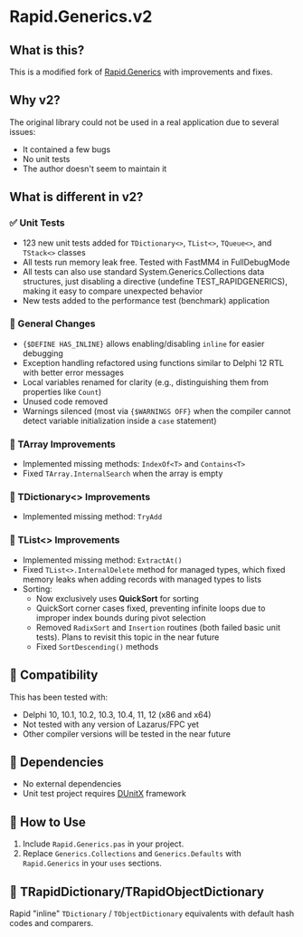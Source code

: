 # Rapid.Generics.v2

## What is this?

This is a modified fork of [Rapid.Generics](https://github.com/d-mozulyov/Rapid.Generics/) with improvements and fixes.

## Why v2?

The original library could not be used in a real application due to several issues:
* It contained a few bugs
* No unit tests
* The author doesn't seem to maintain it

## What is different in v2?

### ✅ Unit Tests
* 123 new unit tests added for `TDictionary<>`, `TList<>`, `TQueue<>`, and `TStack<>` classes
* All tests run memory leak free. Tested with FastMM4 in FullDebugMode
* All tests can also use standard System.Generics.Collections data structures, just disabling a directive (undefine TEST_RAPIDGENERICS), making it easy to compare unexpected behavior  
* New tests added to the performance test (benchmark) application  

### 🔧 General Changes
* `{$DEFINE HAS_INLINE}` allows enabling/disabling `inline` for easier debugging
* Exception handling refactored using functions similar to Delphi 12 RTL with better error messages
* Local variables renamed for clarity (e.g., distinguishing them from properties like `Count`)
* Unused code removed
* Warnings silenced (most via `{$WARNINGS OFF}` when the compiler cannot detect variable initialization inside a `case` statement)

### 📌 TArray Improvements
* Implemented missing methods: `IndexOf<T>` and `Contains<T>`
* Fixed `TArray.InternalSearch` when the array is empty

### 📌 TDictionary<> Improvements
* Implemented missing method: `TryAdd`

### 📌 TList<> Improvements
* Implemented missing method: `ExtractAt()`
* Fixed `TList<>.InternalDelete` method for managed types, which fixed memory leaks when adding records with managed types to lists
* Sorting:
  * Now exclusively uses **QuickSort** for sorting
  * QuickSort corner cases fixed, preventing infinite loops due to improper index bounds during pivot selection
  * Removed `RadixSort` and `Insertion` routines (both failed basic unit tests). Plans to revisit this topic in the near future
  * Fixed `SortDescending()` methods

## 📌 Compatibility
This has been tested with:
* Delphi 10, 10.1, 10.2, 10.3, 10.4, 11, 12 (x86 and x64)
* Not tested with any version of Lazarus/FPC yet
* Other compiler versions will be tested in the near future

## 📌 Dependencies
* No external dependencies
* Unit test project requires [DUnitX](https://github.com/VSoftTechnologies/DUnitX/tree/master) framework

## 📌 How to Use
1. Include `Rapid.Generics.pas` in your project.  
2. Replace `Generics.Collections` and `Generics.Defaults` with `Rapid.Generics` in your `uses` sections.  

## 📌 TRapidDictionary/TRapidObjectDictionary
Rapid "inline" `TDictionary` / `TObjectDictionary` equivalents with default hash codes and comparers.


